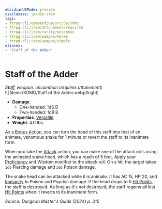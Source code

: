 ```yaml
---
obsidianUIMode: preview
cssclasses: json5e-item
tags:
- ttrpg-cli/compendium/src/5e/xdmg
- ttrpg-cli/item/attunement/required
- ttrpg-cli/item/rarity/uncommon
- ttrpg-cli/item/weapon/melee
- ttrpg-cli/item/weapon/simple
aliases: 
- "Staff of the Adder"
---
```

# Staff of the Adder
*Staff, weapon, uncommon (requires attunement)*  
![](items/XDMG/Staff of the Adder.webp#right)  

- **Damage**:
  - One-handed: 1d6 B
  - Two-handed: 1d8 B
- **Properties**: [Versatile](item-properties.md#Versatile)
- **Weight**: 4.0 lbs.

As a [Bonus Action](bonus-action-xphb.md), you can turn the head of this staff into that of an animate, venomous snake for 1 minute or revert the staff to its inanimate form.

When you take the [Attack](actions.md#Attack) action, you can make one of the attack rolls using the animated snake head, which has a reach of 5 feet. Apply your [Proficiency](proficiency-xphb.md) and Wisdom modifier to the attack roll. On a hit, the target takes `1d6` Piercing damage and `3d6` Poison damage.

The snake head can be attacked while it is animate. It has AC 15, HP 20, and [Immunity](immunity-xphb.md) to Poison and Psychic damage. If the head drops to 0 [Hit Points](hit-points-xphb.md), the staff is destroyed. As long as it's not destroyed, the staff regains all lost [Hit Points](hit-points-xphb.md) when it reverts to its inanimate form.

*Source: Dungeon Master's Guide (2024) p. 310*